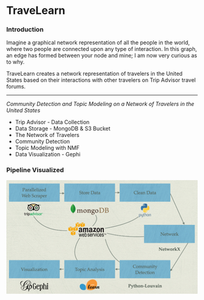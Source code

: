# TraveLearn

### Introduction

Imagine a graphical network representation of all the people in the world, where two people are connected upon any type of interaction. In this graph, an edge has formed between your node and mine; I am now very curious as to why.

TraveLearn creates a network representation of travelers in the United States based on their interactions with other travelers on Trip Advisor travel forums.

---

*Community Detection and Topic Modeling on a Network of Travelers in the United States*

* Trip Advisor - Data Collection
* Data Storage - MongoDB & S3 Bucket
* The Network of Travelers
* Community Detection
* Topic Modeling with NMF
* Data Visualization - Gephi

### Pipeline Visualized
![alt text](https://github.com/ochik100/TraveLearn/blob/master/graph/images/pipeline.png)
